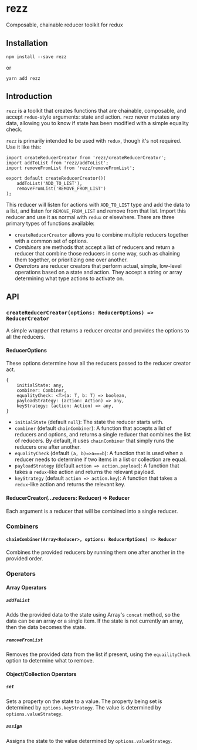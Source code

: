 # rezz
Composable, chainable reducer toolkit for redux

## Installation

```npm install --save rezz```

or

```yarn add rezz```

## Introduction

`rezz` is a toolkit that creates functions that are chainable, composable, and accept
`redux`-style arguments: state and action. `rezz` never mutates any data, allowing
you to know if state has been modified with a simple equality check.

`rezz` is primarily intended to be used with `redux`, though it's not required. Use
it like this:
 
```
import createReducerCreator from 'rezz/createReducerCreator';
import addToList from 'rezz/addToList';
import removeFromList from 'rezz/removeFromList';
  
export default createReducerCreator()(
    addToList('ADD_TO_LIST'),
    removeFromList('REMOVE_FROM_LIST')
);    
```

This reducer will listen for actions with `ADD_TO_LIST` type and add the data to a
list, and listen for `REMOVE_FROM_LIST` and remove from that list. Import this reducer
and use it as normal with `redux` or elsewhere. There are three primary types of
functions available:

* `createReducerCreator` allows you to combine multiple reducers together with a
common set of options.
* *Combiners* are methods that accept a list of reducers and return a reducer that
combine those reducers in some way, such as chaining them together, or prioritizing
one over another.
* *Operators* are reducer creators that perform actual, simple, low-level operations
based on a state and action. They accept a string or array determining what type
actions to activate on.

## API

### `createReducerCreator(options: ReducerOptions) => ReducerCreator`
A simple wrapper that returns a reducer creator and provides the options to all the
reducers.

#### ReducerOptions
These options determine how all the reducers passed to the reducer creator act.

```
{
    initialState: any,
    combiner: Combiner,
    equalityCheck: <T>(a: T, b: T) => boolean,
    payloadStrategy: (action: Action) => any,
    keyStrategy: (action: Action) => any,
}
```

* `initialState` (default `null`): The state the reducer starts with. 
* `combiner` (default `chainCombiner`): A function that accepts a list of reducers and
options, and returns a single reducer that combines the list of reducers. By default,
it uses `chainCombiner` that simply runs the reducers one after another.
* `equalityCheck` (default `(a, b)=>a===b`): A function that is used when a reducer
needs to determine if two items in a list or collection are equal.
* `payloadStrategy` (default `action => action.payload`): A function that takes a
`redux`-like action and returns the relevant payload.
* `keyStrategy` (default `action => action.key`): A function that takes a
`redux`-like action and returns the relevant key.

#### ReducerCreator(...reducers: Reducer) => Reducer
Each argument is a reducer that will be combined into a single reducer.

### Combiners

#### `chainCombiner(Array<Reducer>, options: ReducerOptions) => Reducer`
Combines the provided reducers by running them one after another in the provided
order.

### Operators

#### Array Operators

##### `addToList`

Adds the provided data to the state using Array's `concat` method, so the data can be
an array or a single item. If the state is not currently an array, then the data
becomes the state.
 
##### `removeFromList`
Removes the provided data from the list if present, using the `equailityCheck` option
to determine what to remove.

#### Object/Collection Operators

##### `set`
Sets a property on the state to a value. The property being set is determined by
`options.keyStrategy`. The value is determined by `options.valueStrategy`. 

##### `assign`
Assigns the state to the value determined by `options.valueStrategy`.